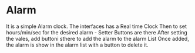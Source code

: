 # Alarm
It is a simple Alarm clock.
The interfaces has a Real time Clock
Then to set hours/min/sec for the desired alarm - Setter Buttons are there
After setting the vales, add buttoni sthere to add the alarm to the alarm List
Once added, the alarm is show in the alarm list with a button to delete it.
